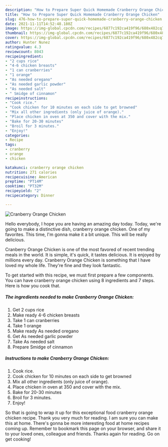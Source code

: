 ```yaml
---
description: "How to Prepare Super Quick Homemade Cranberry Orange Chicken"
title: "How to Prepare Super Quick Homemade Cranberry Orange Chicken"
slug: 476-how-to-prepare-super-quick-homemade-cranberry-orange-chicken
date: 2021-11-11T14:52:48.180Z
image: https://img-global.cpcdn.com/recipes/6877c192ca419f96/680x482cq70/cranberry-orange-chicken-recipe-main-photo.jpg
thumbnail: https://img-global.cpcdn.com/recipes/6877c192ca419f96/680x482cq70/cranberry-orange-chicken-recipe-main-photo.jpg
cover: https://img-global.cpcdn.com/recipes/6877c192ca419f96/680x482cq70/cranberry-orange-chicken-recipe-main-photo.jpg
author: Hunter Nunez
ratingvalue: 4.3
reviewcount: 8043
recipeingredient:
- "2 cups rice"
- "4-6 chicken breasts"
- "1 can cranberries"
- "1 orange"
- "As needed oregano"
- "As needed garlic powder"
- "As needed salt"
- " Smidge of cinnamon"
recipeinstructions:
- "Cook rice."
- "Cook chicken for 10 minutes on each side to get browned"
- "Mix all other ingredients (only juice of orange)."
- "Place chicken in oven at 350 and cover with the mix."
- "Bake for 20-30 minutes"
- "Broil for 3 minutes."
- "Enjoy!"
categories:
- Recipe
tags:
- cranberry
- orange
- chicken

katakunci: cranberry orange chicken 
nutrition: 271 calories
recipecuisine: American
preptime: "PT14M"
cooktime: "PT32M"
recipeyield: "2"
recipecategory: Dinner

---
```



![Cranberry Orange Chicken](https://img-global.cpcdn.com/recipes/6877c192ca419f96/680x482cq70/cranberry-orange-chicken-recipe-main-photo.jpg)

Hello everybody, I hope you are having an amazing day today. Today, we're going to make a distinctive dish, cranberry orange chicken. One of my favorites. This time, I'm gonna make it a bit unique. This will be really delicious.



Cranberry Orange Chicken is one of the most favored of recent trending meals in the world. It is simple, it's quick, it tastes delicious. It is enjoyed by millions every day. Cranberry Orange Chicken is something that I have loved my whole life. They're fine and they look fantastic.


To get started with this recipe, we must first prepare a few components. You can have cranberry orange chicken using 8 ingredients and 7 steps. Here is how you cook that.

<!--inarticleads1-->

##### The ingredients needed to make Cranberry Orange Chicken:

1. Get 2 cups rice
1. Make ready 4-6 chicken breasts
1. Take 1 can cranberries
1. Take 1 orange
1. Make ready As needed oregano
1. Get As needed garlic powder
1. Take As needed salt
1. Prepare  Smidge of cinnamon




<!--inarticleads2-->

##### Instructions to make Cranberry Orange Chicken:

1. Cook rice.
1. Cook chicken for 10 minutes on each side to get browned
1. Mix all other ingredients (only juice of orange).
1. Place chicken in oven at 350 and cover with the mix.
1. Bake for 20-30 minutes
1. Broil for 3 minutes.
1. Enjoy!




So that is going to wrap it up for this exceptional food cranberry orange chicken recipe. Thank you very much for reading. I am sure you can make this at home. There's gonna be more interesting food at home recipes coming up. Remember to bookmark this page on your browser, and share it to your loved ones, colleague and friends. Thanks again for reading. Go on get cooking!
